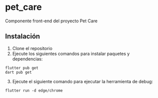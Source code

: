 # pet_care

Componente front-end del proyecto Pet Care

## Instalación

1. Clone el repositorio
2. Ejecute los siguientes comandos para instalar paquetes y dependencias:
```
flutter pub get
dart pub get
```
3. Ejecute el siguiente comando para ejecutar la herramienta de debug:
```
flutter run -d edge/chrome
```
